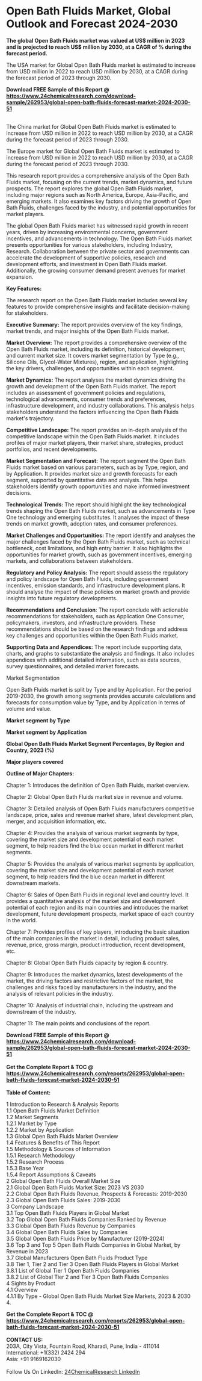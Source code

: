 <h1>Open Bath Fluids Market, Global Outlook and Forecast 2024-2030</h1><p><strong>The global Open Bath Fluids market was valued at US$ million in 2023 and is projected to reach US$ million by 2030, at a CAGR of % during the forecast period.</strong></p><p>
</p><p>The USA market for Global Open Bath Fluids market is estimated to increase from USD million in 2022 to reach USD million by 2030, at a CAGR during the forecast period of 2023 through 2030.</p><div><b>Download FREE Sample of this Report @ 
            <a href="https://www.24chemicalresearch.com/download-sample/262953/global-open-bath-fluids-forecast-market-2024-2030-51">
            https://www.24chemicalresearch.com/download-sample/262953/global-open-bath-fluids-forecast-market-2024-2030-51</a></b></div><br><p>
</p><p>The China market for Global Open Bath Fluids market is estimated to increase from USD million in 2022 to reach USD million by 2030, at a CAGR during the forecast period of 2023 through 2030.</p><p>
</p><p>The Europe market for Global Open Bath Fluids market is estimated to increase from USD million in 2022 to reach USD million by 2030, at a CAGR during the forecast period of 2023 through 2030.</p><p>
</p><p>This research report provides a comprehensive analysis of the Open Bath Fluids market, focusing on the current trends, market dynamics, and future prospects. The report explores the global Open Bath Fluids market, including major regions such as North America, Europe, Asia-Pacific, and emerging markets. It also examines key factors driving the growth of Open Bath Fluids, challenges faced by the industry, and potential opportunities for market players.</p><p>
The global Open Bath Fluids market has witnessed rapid growth in recent years, driven by increasing environmental concerns, government incentives, and advancements in technology. The Open Bath Fluids market presents opportunities for various stakeholders, including Industry, Research. Collaboration between the private sector and governments can accelerate the development of supportive policies, research and development efforts, and investment in Open Bath Fluids market. Additionally, the growing consumer demand present avenues for market expansion.</p><p>
</p><p>
<strong>Key Features:</strong></p><p>
The research report on the Open Bath Fluids market includes several key features to provide comprehensive insights and facilitate decision-making for stakeholders.</p><p>
<strong>Executive Summary: </strong>The report provides overview of the key findings, market trends, and major insights of the Open Bath Fluids market.</p><p>
<strong>Market Overview:</strong> The report provides a comprehensive overview of the Open Bath Fluids market, including its definition, historical development, and current market size. It covers market segmentation by Type (e.g., Silicone Oils, Glycol-Water Mixtures), region, and application, highlighting the key drivers, challenges, and opportunities within each segment.</p><p>
<strong>Market Dynamics:</strong> The report analyses the market dynamics driving the growth and development of the Open Bath Fluids market. The report includes an assessment of government policies and regulations, technological advancements, consumer trends and preferences, infrastructure development, and industry collaborations. This analysis helps stakeholders understand the factors influencing the Open Bath Fluids market's trajectory.</p><p>
<strong>Competitive Landscape:</strong> The report provides an in-depth analysis of the competitive landscape within the Open Bath Fluids market. It includes profiles of major market players, their market share, strategies, product portfolios, and recent developments.</p><p>
<strong>Market Segmentation and Forecast:</strong> The report segment the Open Bath Fluids market based on various parameters, such as by Type, region, and by Application. It provides market size and growth forecasts for each segment, supported by quantitative data and analysis. This helps stakeholders identify growth opportunities and make informed investment decisions.</p><p>
<strong>Technological Trends: </strong>The report should highlight the key technological trends shaping the Open Bath Fluids market, such as advancements in Type One technology and emerging substitutes. It analyses the impact of these trends on market growth, adoption rates, and consumer preferences.</p><p>
<strong>Market Challenges and Opportunities: </strong>The report identify and analyses the major challenges faced by the Open Bath Fluids market, such as technical bottleneck, cost limitations, and high entry barrier. It also highlights the opportunities for market growth, such as government incentives, emerging markets, and collaborations between stakeholders.</p><p>
<strong>Regulatory and Policy Analysis:</strong> The report should assess the regulatory and policy landscape for Open Bath Fluids, including government incentives, emission standards, and infrastructure development plans. It should analyse the impact of these policies on market growth and provide insights into future regulatory developments.</p><p>
<strong>Recommendations and Conclusion</strong>: The report conclude with actionable recommendations for stakeholders, such as Application One Consumer, policymakers, investors, and infrastructure providers. These recommendations should be based on the research findings and address key challenges and opportunities within the Open Bath Fluids market.</p><p>
<strong>Supporting Data and Appendices:</strong> The report include supporting data, charts, and graphs to substantiate the analysis and findings. It also includes appendices with additional detailed information, such as data sources, survey questionnaires, and detailed market forecasts.</p><p>
Market Segmentation</p><p>
Open Bath Fluids market is split by Type and by Application. For the period 2019-2030, the growth among segments provides accurate calculations and forecasts for consumption value by Type, and by Application in terms of volume and value.</p><p>
<strong>Market segment by Type</strong></p><p>
</p><p>
</p><p><strong>Market segment by Application</strong></p><p>
</p><p>
</p><p><strong>Global Open Bath Fluids Market Segment Percentages, By Region and Country, 2023 (%)</strong></p><p>
</p><p>
</p><p><strong>Major players covered</strong></p><p>
</p><p>
</p><p><strong>Outline of Major Chapters:</strong></p><p>
Chapter 1: Introduces the definition of Open Bath Fluids, market overview.</p><p>
Chapter 2: Global Open Bath Fluids market size in revenue and volume.</p><p>
Chapter 3: Detailed analysis of Open Bath Fluids manufacturers competitive landscape, price, sales and revenue market share, latest development plan, merger, and acquisition information, etc.</p><p>
Chapter 4: Provides the analysis of various market segments by type, covering the market size and development potential of each market segment, to help readers find the blue ocean market in different market segments.</p><p>
Chapter 5: Provides the analysis of various market segments by application, covering the market size and development potential of each market segment, to help readers find the blue ocean market in different downstream markets.</p><p>
Chapter 6: Sales of Open Bath Fluids in regional level and country level. It provides a quantitative analysis of the market size and development potential of each region and its main countries and introduces the market development, future development prospects, market space of each country in the world.</p><p>
Chapter 7: Provides profiles of key players, introducing the basic situation of the main companies in the market in detail, including product sales, revenue, price, gross margin, product introduction, recent development, etc.</p><p>
Chapter 8: Global Open Bath Fluids capacity by region &amp; country.</p><p>
Chapter 9: Introduces the market dynamics, latest developments of the market, the driving factors and restrictive factors of the market, the challenges and risks faced by manufacturers in the industry, and the analysis of relevant policies in the industry.</p><p>
Chapter 10: Analysis of industrial chain, including the upstream and downstream of the industry.</p><p>
Chapter 11: The main points and conclusions of the report.</p><div><b>Download FREE Sample of this Report @ 
            <a href="https://www.24chemicalresearch.com/download-sample/262953/global-open-bath-fluids-forecast-market-2024-2030-51">
            https://www.24chemicalresearch.com/download-sample/262953/global-open-bath-fluids-forecast-market-2024-2030-51</a></b></div><br><div><b>Get the Complete Report & TOC @ 
            <a href="https://www.24chemicalresearch.com/reports/262953/global-open-bath-fluids-forecast-market-2024-2030-51">
            https://www.24chemicalresearch.com/reports/262953/global-open-bath-fluids-forecast-market-2024-2030-51</a></b></div><br>
            <b>Table of Content:</b><p>1 Introduction to Research & Analysis Reports<br />
    1.1 Open Bath Fluids Market Definition<br />
    1.2 Market Segments<br />
        1.2.1 Market by Type<br />
        1.2.2 Market by Application<br />
    1.3 Global Open Bath Fluids Market Overview<br />
    1.4 Features & Benefits of This Report<br />
    1.5 Methodology & Sources of Information<br />
        1.5.1 Research Methodology<br />
        1.5.2 Research Process<br />
        1.5.3 Base Year<br />
        1.5.4 Report Assumptions & Caveats<br />
2 Global Open Bath Fluids Overall Market Size<br />
    2.1 Global Open Bath Fluids Market Size: 2023 VS 2030<br />
    2.2 Global Open Bath Fluids Revenue, Prospects & Forecasts: 2019-2030<br />
    2.3 Global Open Bath Fluids Sales: 2019-2030<br />
3 Company Landscape<br />
    3.1 Top Open Bath Fluids Players in Global Market<br />
    3.2 Top Global Open Bath Fluids Companies Ranked by Revenue<br />
    3.3 Global Open Bath Fluids Revenue by Companies<br />
    3.4 Global Open Bath Fluids Sales by Companies<br />
    3.5 Global Open Bath Fluids Price by Manufacturer (2019-2024)<br />
    3.6 Top 3 and Top 5 Open Bath Fluids Companies in Global Market, by Revenue in 2023<br />
    3.7 Global Manufacturers Open Bath Fluids Product Type<br />
    3.8 Tier 1, Tier 2 and Tier 3 Open Bath Fluids Players in Global Market<br />
        3.8.1 List of Global Tier 1 Open Bath Fluids Companies<br />
        3.8.2 List of Global Tier 2 and Tier 3 Open Bath Fluids Companies<br />
4 Sights by Product<br />
    4.1 Overview<br />
        4.1.1 By Type - Global Open Bath Fluids Market Size Markets, 2023 & 2030<br />
        4.</p><div><b>Get the Complete Report & TOC @ 
            <a href="https://www.24chemicalresearch.com/reports/262953/global-open-bath-fluids-forecast-market-2024-2030-51">
            https://www.24chemicalresearch.com/reports/262953/global-open-bath-fluids-forecast-market-2024-2030-51</a></b></div><br><b>CONTACT US:</b><br>
            203A, City Vista, Fountain Road, Kharadi, Pune, India - 411014<br>
            International: +1(332) 2424 294<br>
            Asia: +91 9169162030 <br><br>
            Follow Us On LinkedIn: <a href="https://www.linkedin.com/company/24chemicalresearch/">24ChemicalResearch LinkedIn</a>